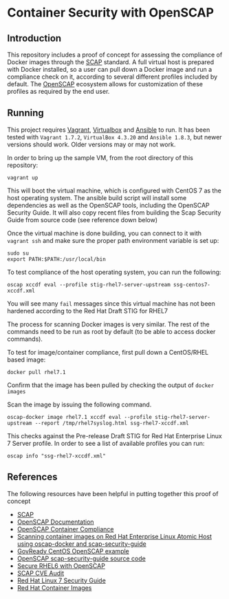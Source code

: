 # Container Security with OpenSCAP

## Introduction

This repository includes a proof of concept for assessing the compliance of Docker images through the [SCAP](http://scap.nist.gov/) standard. A full virtual host is prepared with Docker installed, so a user can pull down a Docker image and run a compliance check on it, according to several different profiles included by default. The [OpenSCAP](http://open-scap.org/page/Main_Page) ecosystem allows for customization of these profiles as required by the end user. 

## Running

This project requires [Vagrant](https://www.vagrantup.com/), [Virtualbox](https://www.virtualbox.org/wiki/Downloads) and [Ansible](http://www.ansible.com) to run. It has been tested with `Vagrant 1.7.2`,  `VirtualBox 4.3.20` and `Ansible 1.8.3`, but newer versions should work. Older versions may or may not work. 

In order to bring up the sample VM, from the root directory of this repository: 

```
vagrant up
```

This will boot the virtual machine, which is configured with CentOS 7 as the host operating system. The ansible build script will install some dependencies as well as the OpenSCAP tools, including the OpenSCAP Security Guide. It will also copy recent files from building the Scap Security Guide from source code (see reference down below)

Once the virtual machine is done building, you can connect to it with `vagrant ssh` and make sure the proper path environment variable is set up:

```
sudo su
export PATH:$PATH:/usr/local/bin
```

To test compliance of the host operating system, you can run the following:

```
oscap xccdf eval --profile stig-rhel7-server-upstream ssg-centos7-xccdf.xml
```

You will see many `fail` messages since this virtual machine has not been hardened according to the Red Hat Draft STIG for RHEL7


The process for scanning Docker images is very similar. The rest of the commands need to be run as root by default (to be able to access docker commands).

To test for image/container compliance, first pull down a CentOS/RHEL based image:

```
docker pull rhel7.1
```

Confirm that the image has been pulled by checking the output of `docker images`

Scan the image by issuing the following command. 
```
oscap-docker image rhel7.1 xccdf eval --profile stig-rhel7-server-upstream --report /tmp/rhel7syslog.html ssg-rhel7-xccdf.xml
```

This checks against the Pre-release Draft STIG for Red Hat Enterprise Linux 7 Server profile. In order to see a list of available profiles you can run:

```
oscap info "ssg-rhel7-xccdf.xml"
```


## References

The following resources have been helpful in putting together this proof of concept
 
* [SCAP](http://scap.nist.gov/)
* [OpenSCAP Documentation](http://www.open-scap.org/page/Documentation)
* [OpenSCAP Container Compliance](https://github.com/OpenSCAP/container-compliance) 
* [Scanning container images on Red Hat Enterprise Linux Atomic Host using oscap-docker and scap-security-guide](https://jlieskov.wordpress.com/2015/07/17/scanning-container-images-on-red-hat-enterprise-linux-atomic-host-v-7-using-oscap-docker-and-scap-security-guide/)
* [GovReady CentOS OpenSCAP example](https://github.com/GovReady/centos-openscap)
* [OpenSCAP scap-security-guide source code](https://github.com/OpenSCAP/scap-security-guide)
* [Secure RHEL6 with OpenSCAP](http://mrbluecoat.blogspot.com/2014/06/secure-rhel6-with-openscap.html)
* [SCAP CVE Audit](https://dazdaztech.wordpress.com/2014/02/07/scap-cve-audit/)
* [Red Hat Linux 7 Security Guide](https://linux.web.cern.ch/linux/centos7/docs/rhel/Red_Hat_Enterprise_Linux-7-Security_Guide-en-US.pdf)
* [Red Hat Container Images](https://access.redhat.com/search/#/container-images)
